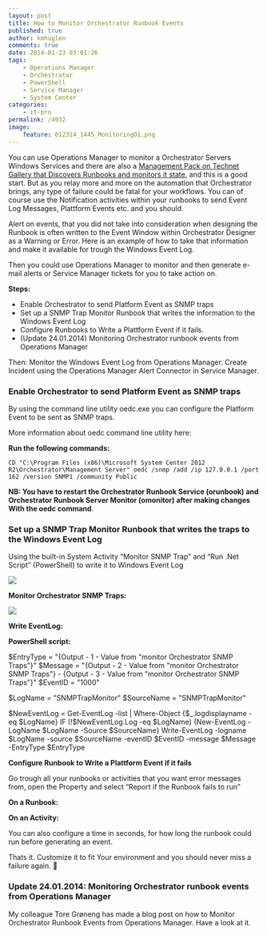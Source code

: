 ```yaml
---
layout: post
title: How to Monitor Orchestrator Runbook Events
published: true
author: kmhuglen
comments: true
date: 2014-01-23 03:01:26
tags:
    - Operations Manager
    - Orchestrator
    - PowerShell
    - Service Manager
    - System Center
categories:
    - it-pro
permalink: /4932
image:
    feature: 012314_1445_MonitoringO1.png
---
```

You can use Operations Manager to monitor a Orchestrator Servers Windows Services and there are also a [Management Pack on Technet Gallery that Discovers Runbooks and monitors it state][5], and this is a good start. But as you relay more and more on the automation that Orchestrator brings, any type of failure could be fatal for your workflows. You can of course use the Notification activities within your runbooks to send Event Log Messages, Plattform Events etc. and you should.

Alert on events, that you did not take into consideration when designing the Runbook is often written to the Event Window within Orchestrator Designer as a Warning or Error. Here is an example of how to take that information and make it available for trough the Windows Event Log.

Then you could use Operations Manager to monitor and then generate e-mail alerts or Service Manager tickets for you to take action on.

**Steps:**

  * Enable Orchestrator to send Platform Event as SNMP traps
  * Set up a SNMP Trap Monitor Runbook that writes the information to the Windows Event Log
  * Configure Runbooks to Write a Plattform Event if it fails.
  * (Update 24.01.2014) Monitoring Orchestrator runbook events from Operations Manager

Then: Monitor the Windows Event Log from Operations Manager. Create Incident using the Operations Manager Alert Connector in Service Manager.

### **Enable Orchestrator to send Platform Event as SNMP traps**

By using the command line utility oedc.exe you can configure the Platform Event to be sent as SNMP traps.

More information about oedc command line utility here: 

**Run the following commands:**

`CD "C:\Program Files (x86)\Microsoft System Center 2012 R2\Orchestrator\Management Server"
oedc /snmp /add /ip 127.0.0.1 /port 162 /version SNMP1 /community Public`

**NB: You have to restart the Orchestrator Runbook Service (orunbook) and Orchestrator Runbook Server Monitor (omonitor) after making changes With the oedc command**.

### **Set up a SNMP Trap Monitor Runbook that writes the traps to the Windows Event Log**

Using the built-in System Activity &#8220;Monitor SNMP Trap&#8221; and &#8220;Run .Net Script&#8221; (PowerShell) to write it to Windows Event Log

![][1]

**Monitor Orchestrator SNMP Traps:**



![][2]

**Write EventLog:**



**PowerShell script:**

$EntryType = "{Output - 1 - Value from "monitor Orchestrator SNMP Traps"}"
$Message = "{Output - 2 - Value from "monitor Orchestrator SNMP Traps"} - {Output - 3 - Value from "monitor Orchestrator SNMP Traps"}"
$EventID = "1000"

$LogName = "SNMPTrapMonitor"
$SourceName = "SNMPTrapMonitor"

$NewEventLog = Get-EventLog -list | Where-Object {$_.logdisplayname -eq $LogName}
IF (!$NewEventLog.Log -eq $LogName) {New-EventLog -LogName $LogName -Source $SourceName}
Write-EventLog -logname $LogName -source $SourceName -eventID $EventID -message $Message -EntryType $EntryType

**Configure Runbook to Write a Plattform Event if it fails**

Go trough all your runbooks or activities that you want error messages from, open the Property and select &#8220;Report if the Runbook fails to run&#8221;

**On a Runbook:**

[][3]

**On an Activity:**
  
[][4]

You can also configure a time in seconds, for how long the runbook could run before generating an event.

Thats it. Customize it to fit Your environment and you should never miss a failure again. 🙂

### **Update 24.01.2014: Monitoring Orchestrator runbook events from Operations Manager**

My colleague Tore Grøneng has made a blog post on how to Monitor Orchestrator Runbook Events from Operations Manager. Have a look at it.

 [1]: /assets/2014-01-23_012314_1445_MonitoringO1.png
 [2]: /assets/2014-01-23_012314_1445_MonitoringO3.png
 [3]: /assets/2014-01-23_012314_1505_MonitoringO1.png
 [4]: /assets/2014-01-23_image2.png
 [5]: http://gallery.technet.microsoft.com/Orchestrator-Runbook-90307b26